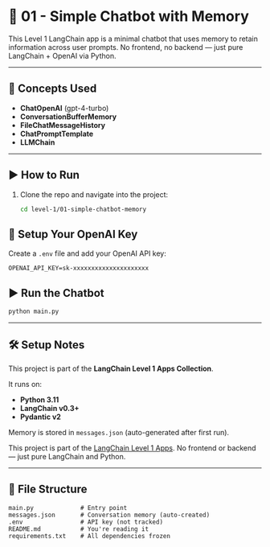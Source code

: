 # 🧠 01 - Simple Chatbot with Memory

This Level 1 LangChain app is a minimal chatbot that uses memory to retain information across user prompts. No frontend, no backend — just pure LangChain + OpenAI via Python.

---

## 🧩 Concepts Used

- **ChatOpenAI** (gpt-4-turbo)
- **ConversationBufferMemory**
- **FileChatMessageHistory**
- **ChatPromptTemplate**
- **LLMChain**

---

## ▶️ How to Run

1. Clone the repo and navigate into the project:
   ```bash
   cd level-1/01-simple-chatbot-memory
   ```

## 🔐 Setup Your OpenAI Key

Create a `.env` file and add your OpenAI API key:

```env
OPENAI_API_KEY=sk-xxxxxxxxxxxxxxxxxxxxx
```

## ▶️ Run the Chatbot

```bash
python main.py
```

---

## 🛠️ Setup Notes

This project is part of the **LangChain Level 1 Apps Collection**.

It runs on:

- **Python 3.11**
- **LangChain v0.3+**
- **Pydantic v2**

Memory is stored in `messages.json` (auto-generated after first run).

This project is part of the [LangChain Level 1 Apps](../../README.md).
No frontend or backend — just pure LangChain and Python.

---

## 📁 File Structure

```text
main.py             # Entry point
messages.json       # Conversation memory (auto-created)
.env                # API key (not tracked)
README.md           # You're reading it
requirements.txt    # All dependencies frozen

```
